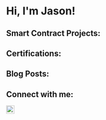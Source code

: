 <h1>Hi, I'm Jason! </h1>

<h2>Smart Contract Projects:</h2>

<h2>Certifications:</h2>

<h2>Blog Posts:</h2>

<h2>Connect with me:</h2>

<a href="https://linkedin.com">
  <img align="left" alt="LinkedIn" width="22px" src="https://cdn.jsdelivr.net/npm/simple-icons@v3/icons/linkedin.svg" />
</a>


<!-- Make sure to add some space after the icons -->
<br />
<br />

<!-- Now add your actual link references below -->
[linkedin]: https://linkedin.com
